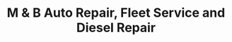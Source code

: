 ---
title: "M & B Auto Repair, Fleet Service and Diesel Repair"
url: /belton/m-und-b-auto-repair-fleet-service-and-diesel-repair/
shop: Autowerkstatt
---